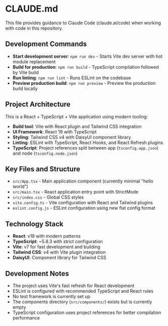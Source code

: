 # CLAUDE.md

This file provides guidance to Claude Code (claude.ai/code) when working with code in this repository.

## Development Commands

- **Start development server**: `npm run dev` - Starts Vite dev server with hot module replacement
- **Build for production**: `npm run build` - TypeScript compilation followed by Vite build
- **Run linting**: `npm run lint` - Runs ESLint on the codebase
- **Preview production build**: `npm run preview` - Preview the production build locally

## Project Architecture

This is a React + TypeScript + Vite application using modern tooling:

- **Build tool**: Vite with React plugin and Tailwind CSS integration
- **UI Framework**: React 19 with TypeScript
- **Styling**: Tailwind CSS v4 with DaisyUI component library
- **Linting**: ESLint with TypeScript, React Hooks, and React Refresh plugins
- **TypeScript**: Project references split between app (`tsconfig.app.json`) and node (`tsconfig.node.json`)

## Key Files and Structure

- `src/App.tsx` - Main application component (currently minimal "hello world")
- `src/main.tsx` - React application entry point with StrictMode
- `src/index.css` - Global CSS styles
- `vite.config.ts` - Vite configuration with React and Tailwind plugins
- `eslint.config.js` - ESLint configuration using new flat config format

## Technology Stack

- **React**: v19 with modern patterns
- **TypeScript**: ~5.8.3 with strict configuration
- **Vite**: v7 for fast development and building
- **Tailwind CSS**: v4 with Vite plugin integration
- **DaisyUI**: Component library for Tailwind CSS

## Development Notes

- The project uses Vite's fast refresh for React development
- ESLint is configured with recommended TypeScript and React rules
- No test framework is currently set up
- The components directory (`src/components/`) exists but is currently empty
- TypeScript configuration uses project references for better compilation performance